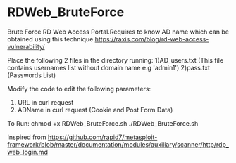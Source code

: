 # RDWeb_BruteForce
Brute Force RD Web Access Portal.Requires to know AD name which can be obtained using this technique https://raxis.com/blog/rd-web-access-vulnerability/

Place the following 2 files in the directory running:
1)AD_users.txt (This file contains usernames list without domain name e.g 'admin1')
2)pass.txt (Passwords List)

Modify the code to edit the following parameters:
1) URL in curl request
2) ADName in curl request (Cookie and Post Form Data)

To Run:
chmod +x RDWeb_BruteForce.sh
./RDWeb_BruteForce.sh

Inspired from https://github.com/rapid7/metasploit-framework/blob/master/documentation/modules/auxiliary/scanner/http/rdp_web_login.md
